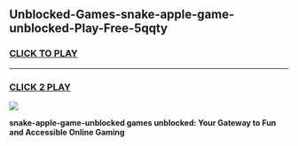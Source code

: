 
## Unblocked-Games-snake-apple-game-unblocked-Play-Free-5qqty
<h3>
<a href="https://premium76.site?title=snake-apple-game-unblocked&ref=24M">CLICK TO PLAY</a></h3>
<hr>

<h3>
<a href="https://premium76.site?title=snake-apple-game-unblocked&ref=24M">CLICK 2 PLAY</a>
  
</h3>

<a href="https://premium76.site?title=snake-apple-game-unblocked&ref=24M"><img src="https://clearcache.store/games.png"></a>


**snake-apple-game-unblocked games unblocked: Your Gateway to Fun and Accessible Online Gaming**
